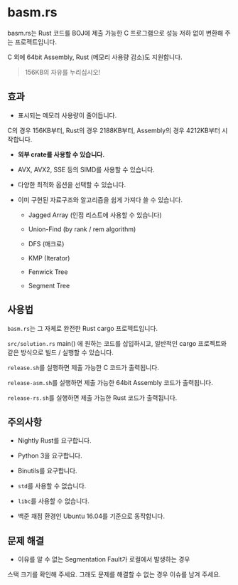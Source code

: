 # basm.rs

basm.rs는 Rust 코드를 BOJ에 제출 가능한 C 프로그램으로 성능 저하 없이 변환해 주는 프로젝트입니다.

C 외에 64bit Assembly, Rust (메모리 사용량 감소)도 지원합니다.

> 156KB의 자유를 누리십시오!

## 효과

- 표시되는 메모리 사용량이 줄어듭니다.

C의 경우 156KB부터, Rust의 경우 2188KB부터, Assembly의 경우 4212KB부터 시작합니다.

- **외부 crate를 사용할 수 있습니다.**

- AVX, AVX2, SSE 등의 SIMD를 사용할 수 있습니다.

- 다양한 최적화 옵션을 선택할 수 있습니다.

- 이미 구현된 자료구조와 알고리즘을 쉽게 가져다 쓸 수 있습니다.

  - Jagged Array (인접 리스트에 사용할 수 있습니다)
  
  - Union-Find (by rank / rem algorithm)

  - DFS (매크로)

  - KMP (Iterator)

  - Fenwick Tree

  - Segment Tree

## 사용법

`basm.rs`는 그 자체로 완전한 Rust cargo 프로젝트입니다.

`src/solution.rs` main() 에 원하는 코드를 삽입하시고,
일반적인 cargo 프로젝트와 같은 방식으로 빌드 / 실행할 수 있습니다.

`release.sh`를 실행하면 제출 가능한 C 코드가 출력됩니다.

`release-asm.sh`를 실행하면 제출 가능한 64bit Assembly 코드가 출력됩니다.

`release-rs.sh`를 실행하면 제출 가능한 Rust 코드가 출력됩니다.

## 주의사항

- Nightly Rust를 요구합니다.

- Python 3을 요구합니다.

- Binutils를 요구합니다.

- `std`를 사용할 수 없습니다.

- `libc`를 사용할 수 없습니다.

- 백준 채점 환경인 Ubuntu 16.04를 기준으로 동작합니다.

## 문제 해결

- 이유를 알 수 없는 Segmentation Fault가 로컬에서 발생하는 경우

스택 크기를 확인해 주세요. 그래도 문제를 해결할 수 없는 경우 이슈를 남겨 주세요.

